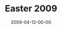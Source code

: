 ---
layout: message
category: message
series: "Reset"
title: "Easter 2009"
date: 2009-04-12-00-00
message_id: 557
audio: "http://s3.amazonaws.com/crossroadsaudiomessages/Easter09.mp3"
audio-duration: "37:07"
description: "Brian Tome discusses why the resurrection of Jesus is significant and why it must be dealt with."
video: "https://s3.amazonaws.com/crossroadsvideomessages/Easter09.mp4"
video-duration: "37:07"
video-image: "http://s3.amazonaws.com/crossroads-media/images/legacy/content/Easter09-still.jpg"
program: "http://s3.amazonaws.com/crossroads-media/media/legacy/documents/0411_12Program.pdf"
explicit: false
---